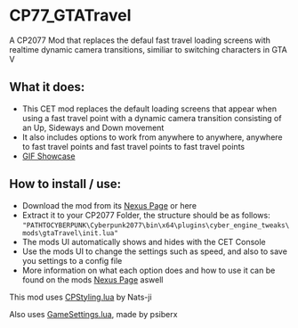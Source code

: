 # CP77_GTATravel

A CP2077 Mod that replaces the defaul fast travel loading screens with realtime dynamic camera transitions, similiar to switching characters in GTA V

## What it does:
- This CET mod replaces the default loading screens that appear when using a fast travel point with a dynamic camera transition consisting of an Up, Sideways and Down movement
- It also includes options to work from anywhere to anywhere, anywhere to fast travel points and fast travel points to fast travel points
- [GIF Showcase](https://media.giphy.com/media/UDz4dy6z1hxLbidWBZ/giphy.gif)
 
## How to install / use:
- Download the mod from its [Nexus Page](https://www.nexusmods.com/cyberpunk2077/mods/2006?tab=description) or here
- Extract it to your CP2077 Folder, the structure should be as follows: `"PATHTOCYBERPUNK\Cyberpunk2077\bin\x64\plugins\cyber_engine_tweaks\mods\gtaTravel\init.lua"`
- The mods UI automatically shows and hides with the CET Console
- Use the mods UI to change the settings such as speed, and also to save you settings to a config file
- More information on what each option does and how to use it can be found on the mods [Nexus Page](https://www.nexusmods.com/cyberpunk2077/mods/2006?tab=description) aswell

This mod uses [CPStyling.lua](https://github.com/Nats-ji/CPStyling.lua) by Nats-ji

Also uses [GameSettings.lua](https://github.com/psiberx/cp2077-cet-kit/blob/main/GameSettings.lua), made by psiberx 
